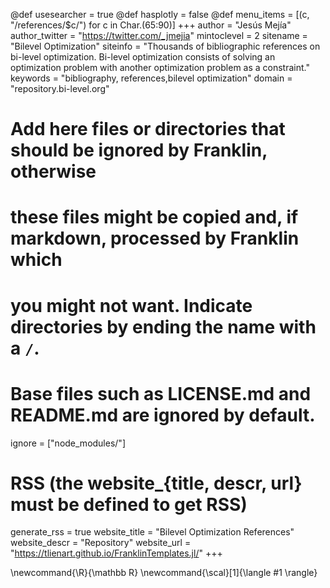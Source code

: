 <!--
Add here global page variables to use throughout your website.
-->

@def usesearcher = true
@def hasplotly = false
@def menu_items = [(c, "/references/$c/") for c in Char.(65:90)]
+++
author = "Jesús Mejía"
author_twitter = "https://twitter.com/_jmejia"
mintoclevel = 2
sitename = "Bilevel Optimization"
siteinfo = "Thousands of bibliographic references on bi-level optimization. Bi-level optimization consists of solving an optimization problem with another optimization problem as a constraint."
keywords = "bibliography, references,bilevel optimization"
domain = "repository.bi-level.org"


# Add here files or directories that should be ignored by Franklin, otherwise
# these files might be copied and, if markdown, processed by Franklin which
# you might not want. Indicate directories by ending the name with a `/`.
# Base files such as LICENSE.md and README.md are ignored by default.
ignore = ["node_modules/"]

# RSS (the website_{title, descr, url} must be defined to get RSS)
generate_rss = true
website_title = "Bilevel Optimization References"
website_descr = "Repository"
website_url   = "https://tlienart.github.io/FranklinTemplates.jl/"
+++

<!--
Add here global latex commands to use throughout your pages.
-->
\newcommand{\R}{\mathbb R}
\newcommand{\scal}[1]{\langle #1 \rangle}

